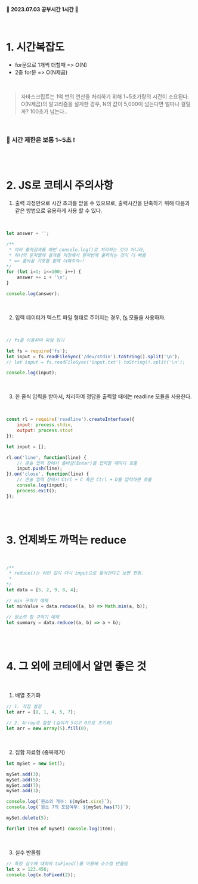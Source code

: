 <b> 🐰 2023.07.03 공부시간 1시간 🐰 </b>

<br/>

# 1. 시간복잡도

* for문으로 1개씩 더할때 => O(N)
* 2중 for문 => O(N제곱)

<br/>

> 자바스크립트는 1억 번의 연산을 처리하기 위해 1~5초가량의 시간이 소요된다. O(N제곱)의 알고리즘을 설계한 경우, N의 값이 5,000이 넘는다면 얼마나 걸릴까? 100초가 넘는다..

<br/>

### 🔎 시간 제한은 보통 1~5초 !

<br/><br/>

# 2. JS로 코테시 주의사항
1.  출력 과정만으로 시간 초과를 받을 수 있으므로, 출력시간을 단축하기 위해 다음과 같은 방법으로 유용하게 사용 할 수 있다.

<br/>

```javaScript
let answer = '';

/**
 * 여러 출력걸과를 매번 console.log()로 처리하는 것이 아니라,
 * 하나의 문자열에 결과를 저장해서 한꺼번에 출력하는 것이 더 빠름
 * => 줄바꿈 기호를 함께 더해주자~!
*/
for (let i=1; i<=100; i++) {
    answer += i + '\n';
}

console.log(answer);
```

<br/>

2. 입력 데이터가 텍스트 파일 형태로 주어지는 경우, <u>fs</u> 모듈을 사용하자.

<br/>

```javaScript
// fs를 이용하여 파일 읽기

let fs = require('fs');
let input = fs.readFileSync('/dev/stdin').toString().split('\n');
// let input = fs.readFileSync('input.txt').toString().split('\n');

console.log(input);
```

<br/>

3. 한 줄씩 입력을 받아서, 처리하여 정답을 출력할 때에는 readline 모듈을 사용한다.

<br/>

```javaScript
const rl = require('readline').createInterface({
    input: process.stdin,
    output: process.stout
});

let input = [];

rl.on('line', function(line) {
    // 콘솔 입력 창에서 줄바꿈(Enter)를 입력할 때마다 호출
    input.push(line);
}).on('close', function(line) {
    // 콘솔 입력 창에서 Ctrl + C 혹은 Ctrl + D를 입력하면 호출
    console.log(input);
    process.exit();
});
```
<br/><br/>

# 3. 언제봐도 까먹는 reduce

<br/>

```javaScript
/**
 * reduce()는 리턴 값이 다시 input으로 들어간다고 보면 편함.
 * 
*/
let data = [5, 2, 9, 8, 4];

// min 구하기 예제
let minValue = data.reduce((a, b) => Math.min(a, b));

// 원소의 합 구하기 예제
let summary = data.reduce((a, b) => a + b);
```

<br/><br/>

# 4. 그 외에 코테에서 알면 좋은 것

<br/>

1. 배열 초기화
```javaScript 
// 1. 직접 설정
let arr = [8, 1, 4, 5, 7];

// 2. Array로 설정 (길이가 5이고 0으로 초기화)
let arr = new Array(5).fill(0);
```

<br/>

2. 집합 자료형 (중복제거)
```javaScript 
let mySet = new Set();

mySet.add(3);
mySet.add(5);
mySet.add(7);
mySet.add(3);

console.log(`원소의 개수: ${mySet.size}`);
console.log(`원소 7의 포함여부: ${mySet.has(7)}`);

mySet.delete(5);

for(let item of mySet) console.log(item);
```
<br/>

3. 실수 반올림
```javaScript 
// 특정 실수에 대하여 toFixed()를 이용해 소수점 반올림
let x = 123.456;
console.log(x.toFixed(2));
```